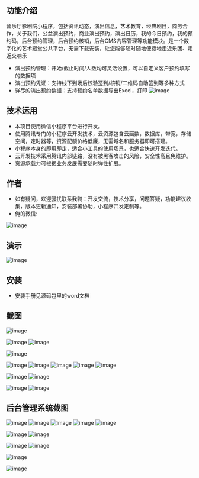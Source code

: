 ## 功能介绍 
    
音乐厅影剧院小程序，包括资讯动态，演出信息，艺术教育，经典剧目，商务合作，关于我们，公益演出预约，商业演出预约，演出日历，我的今日预约，我的预约码，后台预约管理，后台预约核销，后台CMS内容管理等功能模块。是一个数字化的艺术殿堂公共平台，无需下载安装，让您能够随时随地便捷地走近乐团、走近交响乐

- 演出预约管理：开始/截止时间/人数均可灵活设置，可以自定义客户预约填写的数据项
- 演出预约凭证：支持线下到场后校验签到/核销/二维码自助签到等多种方式
- 详尽的演出预约数据：支持预约名单数据导出Excel，打印
 ![image](https://user-images.githubusercontent.com/89080542/161452976-583c9cc5-94af-4c2b-9deb-685e6d040174.png)

 

## 技术运用
- 本项目使用微信小程序平台进行开发。
- 使用腾讯专门的小程序云开发技术，云资源包含云函数，数据库，带宽，存储空间，定时器等，资源配额价格低廉，无需域名和服务器即可搭建。
- 小程序本身的即用即走，适合小工具的使用场景，也适合快速开发迭代。
- 云开发技术采用腾讯内部链路，没有被黑客攻击的风险，安全性高且免维护。
- 资源承载力可根据业务发展需要随时弹性扩展。  



## 作者
- 如有疑问，欢迎骚扰联系我鸭：开发交流，技术分享，问题答疑，功能建议收集，版本更新通知，安装部署协助，小程序开发定制等。
- 俺的微信:
  
![image](https://user-images.githubusercontent.com/89080542/161452980-6039ac86-9adb-448f-8ddd-b2b12be49361.png)



## 演示 
 ![image](https://user-images.githubusercontent.com/89080542/161452977-142f58f6-ea26-426c-93b3-0b772b2a4ee1.png)

 

## 安装

- 安装手册见源码包里的word文档




## 截图  

![image](https://user-images.githubusercontent.com/89080542/161452982-80fe7530-d0f8-41dc-be98-d9e481359c3c.png)

![image](https://user-images.githubusercontent.com/89080542/161452983-2c11f8c5-681d-4701-97c1-9c1b180869f3.png)
![image](https://user-images.githubusercontent.com/89080542/161452985-28ee38b6-5ba7-434b-b1d3-094cfcd3a58e.png)

![image](https://user-images.githubusercontent.com/89080542/161452989-2b61674d-40c7-4e87-8d42-736fe6288327.png)

![image](https://user-images.githubusercontent.com/89080542/161452990-9e139650-6068-4168-b219-5642ee5eca9b.png)
![image](https://user-images.githubusercontent.com/89080542/161452991-033d5dbc-fdf7-4cea-95b1-59e7315df8b4.png)
![image](https://user-images.githubusercontent.com/89080542/161452993-79d39f1e-6eb9-4505-8caa-a942246f84b7.png)
![image](https://user-images.githubusercontent.com/89080542/161452994-96bf4a26-e71f-4868-ac74-f5f5c52db941.png)
![image](https://user-images.githubusercontent.com/89080542/161452997-04ce95f3-f449-493f-9fbf-1a709538a9f4.png)

![image](https://user-images.githubusercontent.com/89080542/161453000-91d14045-cac4-421c-a160-bbef0b238682.png)
![image](https://user-images.githubusercontent.com/89080542/161453002-3012aa1c-2d5e-425e-8baa-7d746ff115eb.png)

![image](https://user-images.githubusercontent.com/89080542/161453006-d2cf178e-cb51-41f4-a887-3d5d6ad0bae2.png)
![image](https://user-images.githubusercontent.com/89080542/161453011-582b1630-cf79-49e9-b755-a13b7e6ac176.png)





## 后台管理系统截图  
![image](https://user-images.githubusercontent.com/89080542/161453015-d9513968-d3a4-420c-8941-9b5a3f73d484.png)
![image](https://user-images.githubusercontent.com/89080542/161453020-d4420e02-fdc7-47e9-bbc2-352b4e7b523f.png)
![image](https://user-images.githubusercontent.com/89080542/161453021-9406a3f7-26b8-4f17-8ba5-b4f26c288ec7.png)
![image](https://user-images.githubusercontent.com/89080542/161453024-df280b02-1ed9-4969-93cc-09660c128379.png)
![image](https://user-images.githubusercontent.com/89080542/161453025-63b98100-c1ca-4d30-8d29-bec4bda5fe0d.png)

![image](https://user-images.githubusercontent.com/89080542/161453028-7890cfd8-94e9-4f43-9b1e-9883fdadb35f.png)
![image](https://user-images.githubusercontent.com/89080542/161453032-510cc0e8-2eae-4122-8403-c6621224a4e2.png)

![image](https://user-images.githubusercontent.com/89080542/161453034-d1955d1d-a036-41c0-9361-5ac13a0412d0.png)
![image](https://user-images.githubusercontent.com/89080542/161453037-b9bafa24-eea8-455c-8444-5ca29baab3d9.png)

![image](https://user-images.githubusercontent.com/89080542/161453039-5a068bf1-1754-4e91-8481-c6e9c98b464c.png)

![image](https://user-images.githubusercontent.com/89080542/161453041-031b2ea7-812e-495e-9b37-0d016f60dc15.png)




